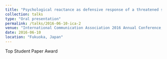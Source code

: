 ```yaml
---
title: "Psychological reactance as defensive response of a threatened self"
collection: talks
type: "Oral presentation"
permalink: /talks/2016-06-10-ica-2
venue: "International Communication Association 2016 Annual Conference, Health Communication Division"
date: 2016-06-10
location: "Fukuoka, Japan"
---
```

Top Student Paper Award
